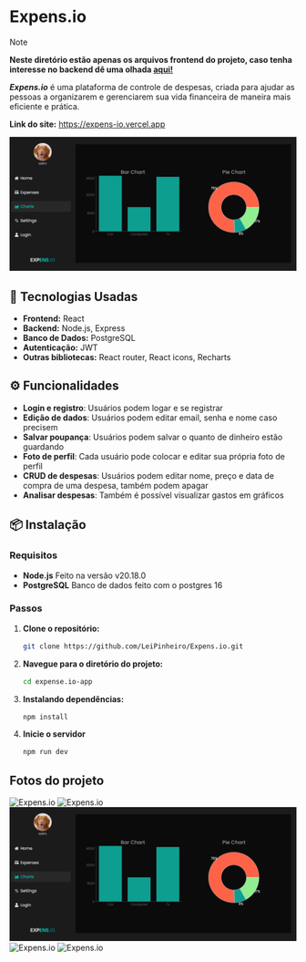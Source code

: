 # Expens.io
> [!NOTE]
> **Neste diretório estão apenas os arquivos frontend do projeto, caso tenha interesse no backend dê uma olhada [aqui!](https://github.com/LeiPinheiro/Expens.io-API)**

***Expens.io*** é uma plataforma de controle de despesas, criada para ajudar as pessoas a organizarem e gerenciarem sua vida financeira de maneira mais eficiente e prática. 

**Link do site:** https://expens-io.vercel.app


![Expens.io](./src/assets/expens.io_images/expens.io_charts.png)


## 🚀 Tecnologias Usadas
* **Frontend:** React
* **Backend:** Node.js, Express
* **Banco de Dados:** PostgreSQL
* **Autenticação:** JWT
* **Outras bibliotecas:** React router, React icons, Recharts

## ⚙️ Funcionalidades
* **Login e registro**: Usuários podem logar e se registrar
* **Edição de dados**: Usuários podem editar email, senha e nome caso precisem
* **Salvar poupança**: Usuários podem salvar o quanto de dinheiro estão guardando
* **Foto de perfil**: Cada usuário pode colocar e editar sua própria foto de perfil
* **CRUD de despesas**: Usuários podem editar nome, preço e data de compra de uma despesa, também podem apagar
* **Analisar despesas**: Também é possível visualizar gastos em gráficos

## 📦 Instalação

### Requisitos

- **Node.js** Feito na versão v20.18.0
- **PostgreSQL** Banco de dados feito com o postgres 16

### Passos

1. **Clone o repositório:**

   ```bash
   git clone https://github.com/LeiPinheiro/Expens.io.git
3. **Navegue para o diretório do projeto:**

    ```bash
   cd expense.io-app
5. **Instalando dependências:**

   ```bash
   npm install

6. **Inicie o servidor**

   ```bash
   npm run dev

## Fotos do projeto
![Expens.io](./src/assets/expens.io_images/expens.io_home.png)
![Expens.io](./src/assets/expens.io_images/expens.io_expenses.png)
![Expens.io](./src/assets/expens.io_images/expens.io_charts.png)
![Expens.io](./src/assets/expens.io_images/expens.io_settings.png)
![Expens.io](./src/assets/expens.io_images/expens.io_login.png)
